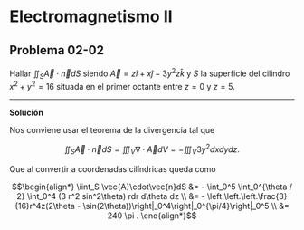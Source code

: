 # Electromagnetismo II
## Problema 02-02

Hallar $`\iint_S \vec{A}\cdot\vec{n}dS`$ siendo
$`\vec{A} = z\hat{i} + x\hat{j} - 3y^2z\hat{k}`$ y $`S`$ la superficie del cilindro
$`x^2 + y^2 = 16`$ situada en el primer octante entre $`z = 0`$ y $`z = 5`$.

---

**Solución**

Nos conviene usar el teorema de la divergencia tal que

```math
\iint_S \vec{A}\cdot\vec{n}dS
= \iiint_V \nabla\cdot\vec{A}dV
= -\iiint_V 3y^2 dxdydz.
```

Que al convertir a coordenadas cilíndricas queda como

```math
\begin{align*}
\iint_S \vec{A}\cdot\vec{n}dS
&= - \int_0^5 \int_0^{\theta / 2} \int_0^4 (3 r^2 sin^2\theta) rdr d\theta dz \\
&= - \left.\left.\left.\frac{3}{16}r^4z(2\theta - \sin(2\theta))\right|_0^4\right|_0^{\pi/4}\right|_0^5 \\
&= 240 \pi .
\end{align*}
```
